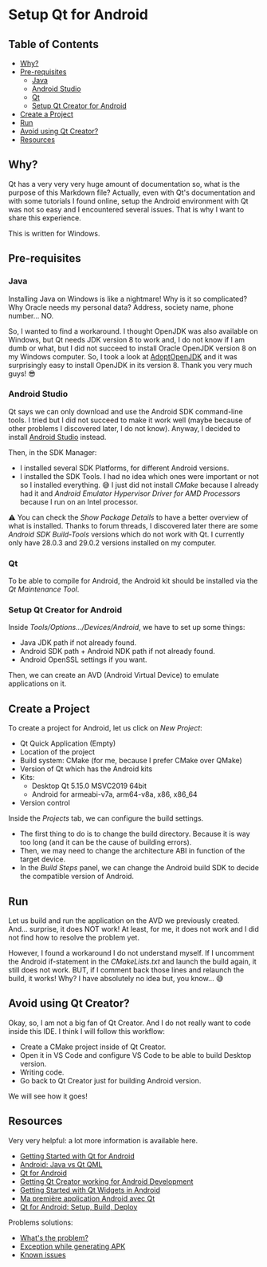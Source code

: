 <!-- omit in toc -->
# Setup Qt for Android

<!-- omit in toc -->
## Table of Contents

- [Why?](#why)
- [Pre-requisites](#pre-requisites)
  - [Java](#java)
  - [Android Studio](#android-studio)
  - [Qt](#qt)
  - [Setup Qt Creator for Android](#setup-qt-creator-for-android)
- [Create a Project](#create-a-project)
- [Run](#run)
- [Avoid using Qt Creator?](#avoid-using-qt-creator)
- [Resources](#resources)

## Why?

Qt has a very very very huge amount of documentation so, what is the purpose of this Markdown file? Actually, even with Qt's documentation and with some tutorials I found online, setup the Android environment with Qt was not so easy and I encountered several issues. That is why I want to share this experience.

This is written for Windows.

## Pre-requisites

### Java

Installing Java on Windows is like a nightmare! Why is it so complicated? Why Oracle needs my personal data? Address, society name, phone number... NO.

So, I wanted to find a workaround. I thought OpenJDK was also available on Windows, but Qt needs JDK version 8 to work and, I do not know if I am dumb or what, but I did not succeed to install Oracle OpenJDK version 8 on my Windows computer. So, I took a look at [AdoptOpenJDK](https://adoptopenjdk.net/) and it was surprisingly easy to install OpenJDK in its version 8. Thank you very much guys! :sunglasses:

### Android Studio

Qt says we can only download and use the Android SDK command-line tools. I tried but I did not succeed to make it work well (maybe because of other problems I discovered later, I do not know). Anyway, I decided to install [Android Studio](https://developer.android.com/studio) instead.

Then, in the SDK Manager:
- I installed several SDK Platforms, for different Android versions.
- I installed the SDK Tools. I had no idea which ones were important or not so I installed everything. :sweat_smile: I just did not install *CMake* because I already had it and *Android Emulator Hypervisor Driver for AMD Processors* because I run on an Intel processor.

:warning: You can check the *Show Package Details* to have a better overview of what is installed. Thanks to forum threads, I discovered later there are some *Android SDK Build-Tools* versions which do not work with Qt. I currently only have 28.0.3 and 29.0.2 versions installed on my computer.

### Qt

To be able to compile for Android, the Android kit should be installed via the *Qt Maintenance Tool*.

### Setup Qt Creator for Android

Inside *Tools/Options.../Devices/Android*, we have to set up some things:
- Java JDK path if not already found.
- Android SDK path + Android NDK path if not already found.
- Android OpenSSL settings if you want.

Then, we can create an AVD (Android Virtual Device) to emulate applications on it.

## Create a Project

To create a project for Android, let us click on *New Project*:
- Qt Quick Application (Empty)
- Location of the project
- Build system: CMake (for me, because I prefer CMake over QMake)
- Version of Qt which has the Android kits
- Kits:
  - Desktop Qt 5.15.0 MSVC2019 64bit
  - Android for armeabi-v7a, arm64-v8a, x86, x86_64
- Version control

Inside the *Projects* tab, we can configure the build settings.
- The first thing to do is to change the build directory. Because it is way too long (and it can be the cause of building errors).
- Then, we may need to change the architecture ABI in function of the target device.
- In the *Build Steps* panel, we can change the Android build SDK to decide the compatible version of Android.

## Run

Let us build and run the application on the AVD we previously created. And... surprise, it does NOT work! At least, for me, it does not work and I did not find how to resolve the problem yet. 

However, I found a workaround I do not understand myself. If I uncomment the Android if-statement in the *CMakeLists.txt* and launch the build again, it still does not work. BUT, if I comment back those lines and relaunch the build, it works! Why? I have absolutely no idea but, you know... :sweat_smile:

## Avoid using Qt Creator?

Okay, so, I am not a big fan of Qt Creator. And I do not really want to code inside this IDE. I think I will follow this workflow:
- Create a CMake project inside of Qt Creator.
- Open it in VS Code and configure VS Code to be able to build Desktop version.
- Writing code.
- Go back to Qt Creator just for building Android version.

We will see how it goes!

## Resources

Very very helpful: a lot more information is available here.

- [Getting Started with Qt for Android](https://doc.qt.io/qt-5/android-getting-started.html)
- [Android: Java vs Qt QML](https://evileg.com/en/post/328/)
- [Qt for Android](https://retifrav.github.io/blog/2017/12/28/qt-for-android/)
- [Getting Qt Creator working for Android Development](https://joshuatz.com/posts/2019/getting-qt-creator-working-for-android-development-first-steps/)
- [Getting Started with Qt Widgets in Android](https://hub.packtpub.com/getting-started-with-qt-widgets-in-android-video/)
- [Ma première application Android avec Qt](https://imikado.developpez.com/tutoriels/qml-javascript/ma-premiere-application-1/)
- [Qt for Android: Setup, Build, Deploy](https://www.youtube.com/watch?v=w2RRgRGHsDA)

Problems solutions:

- [What's the problem?](https://forum.qt.io/topic/101322/what-s-the-problem-android-compile-error/3)
- [Exception while generating APK](https://stackoverflow.com/questions/55491542/processexception-occures-in-qtcreator-while-generating-apk)
- [Known issues](https://wiki.qt.io/Qt_for_Android_known_issues)
